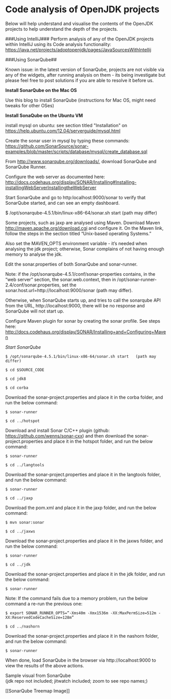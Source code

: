 # Code analysis of OpenJDK projects

Below will help understand and visualise the contents of the OpenJDK projects to help understand the depth of the projects.

###Using IntelliJ###
Perform analysis of any of the OpenJDK projects within IntelliJ using its Code analysis functionality:
https://java.net/projects/adoptopenjdk/pages/JavaSourcesWithIntellij


###Using SonarQube##

Known issue: in the latest version of SonarQube, projects are not visible via any of the widgets, after running analysis on them - its being investigate but please feel free to post solutions if you are able to resolve it before us.

**Install SonarQube on the Mac OS**

Use this blog to install SonarQube (instructions for Mac OS, might need tweaks for other OSes)

**Install SonaQube on the Ubuntu VM**

install mysql on ubuntu: see section titled "Installation" on https://help.ubuntu.com/12.04/serverguide/mysql.html

Create the sonar user in mysql by typing these commands: https://github.com/SonarSource/sonar-examples/blob/master/scripts/database/mysql/create_database.sql

From http://www.sonarqube.org/downloads/, download SonarQube and SonarQube Runner.

Configure the web server as documented here:  http://docs.codehaus.org/display/SONAR/Installing#Installing-installingWebServerInstallingtheWebServer

Start SonarQube and go to http:localhost:9000/sonar to verify that SonarQube started, and can see an empty dashboard.

$ /opt/sonarqube-4.5.1/bin/linux-x86-64/sonar.sh start   (path may differ)

Some projects, such as jaxp are analysed using Maven. Download Maven http://maven.apache.org/download.cgi and configure it. On the Maven link, follow the steps in the section titled “Unix-based operating Systems.”

Also set the MAVEN_OPTS environment variable - it’s needed when analysing the jdk project; otherwise, Sonar complains of not having enough memory to analyse the jdk.

Edit the sonar.properties of both SonarQube and sonar-runner.

Note: if the /opt/sonarqube-4.5.1/conf/sonar-properties contains, in the “web server” section, the sonar.web.context, then in /opt/sonar-runner-2.4/conf/sonar.properties, set the sonar.host.url=http://localhost:9000/sonar (path may differ). 

Otherwise, when SonarQube starts up, and tries to call the sonarqube API from the URL, http://localhost:9000, there will be no response and SonarQube will not start up.

Configure Maven plugin for sonar by creating the sonar profile. See steps here: http://docs.codehaus.org/display/SONAR/Installing+and+Configuring+Maven 

*Start SonarQube*

```
$ /opt/sonarqube-4.5.1/bin/linux-x86-64/sonar.sh start   (path may differ)

$ cd $SOURCE_CODE

$ cd jdk8

$ cd corba
```

Download the sonar-project.properties and place it in the corba folder, and run the below command:

```
$ sonar-runner

$ cd ../hotspot
```

Download and install Sonar C/C++ plugin (github: https://github.com/wenns/sonar-cxx) and then download the sonar-project.properties and place it in the hotspot folder, and run the below command:

```
$ sonar-runner

$ cd ../langtools
```

Download the sonar-project.properties and place it in the langtools folder, and run the below command:

```
$ sonar-runner

$ cd ../jaxp
```

Download the pom.xml and place it in the jaxp folder, and run the below command:

```
$ mvn sonar:sonar

$ cd ../jaxws
```
Download the sonar-project.properties and place it in the jaxws folder, and run the below command:

```
$ sonar-runner

$ cd ../jdk
```

Download the sonar-project.properties and place it in the jdk folder,  and run the below command:

```
$ sonar-runner
```

Note: If the command fails due to a memory problem, run the below command a re-run the previous one:

```
$ export SONAR_RUNNER_OPTS=”-Xms40m -Xmx1536m -XX:MaxPermSize=512m -XX:ReservedCodeCacheSize=128m”

$ cd ../nashorn
```

Download the sonar-project.properties and place it in the nashorn folder, and run the below command:

```
$ sonar-runner
```

When done, load SonarQube in the browser via http://localhost:9000 to view the results of the above actions. 

Sample visual from SonarQube<br/>
(jdk repo not included; jitwatch included; zoom to see repo names;)

[[SonarQube Treemap Image]]